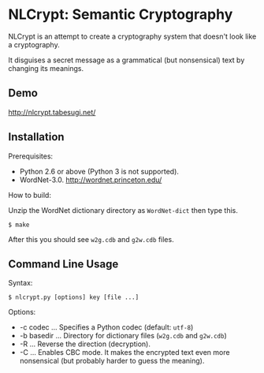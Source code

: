 NLCrypt: Semantic Cryptography
==============================

NLCrypt is an attempt to create a cryptography system
that doesn't look like a cryptography.

It disguises a secret message as a grammatical (but nonsensical) text
by changing its meanings.

Demo
----

http://nlcrypt.tabesugi.net/

Installation
------------

Prerequisites:

* Python 2.6 or above (Python 3 is not supported).
* WordNet-3.0. http://wordnet.princeton.edu/

How to build:

Unzip the WordNet dictionary directory as `WordNet-dict` then type this.

    $ make

After this you should see `w2g.cdb` and `g2w.cdb` files.


Command Line Usage
------------------

Syntax:

    $ nlcrypt.py [options] key [file ...]

Options:

 * -c codec ... Specifies a Python codec (default: `utf-8`)
 * -b basedir ... Directory for dictionary files (`w2g.cdb` and `g2w.cdb`)
 * -R ... Reverse the direction (decryption).
 * -C ... Enables CBC mode. It makes the encrypted text even more nonsensical
   (but probably harder to guess the meaning).
